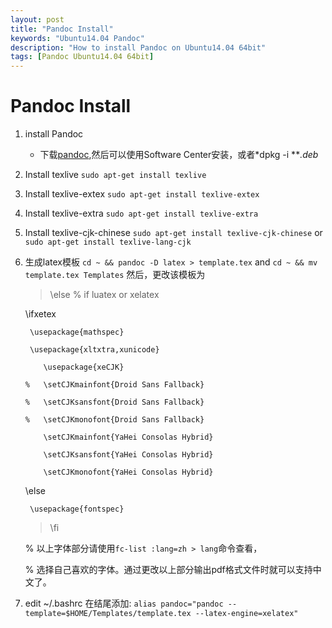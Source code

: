 ```yaml
---
layout: post
title: "Pandoc Install"
keywords: "Ubuntu14.04 Pandoc"
description: "How to install Pandoc on Ubuntu14.04 64bit"
tags: [Pandoc Ubuntu14.04 64bit]
---
```


# Pandoc Install #

<!-- more -->

1. install Pandoc
	* 下载[pandoc][1],然后可以使用Software Center安装，或者*dpkg -i ***.deb* 
2. Install texlive
	 `sudo apt-get install texlive`
3. Install texlive-extex
	`sudo apt-get install texlive-extex`
4. Install texlive-extra
	`sudo apt-get install texlive-extra`
5. Install texlive-cjk-chinese
	`sudo apt-get install texlive-cjk-chinese`
	or
	`sudo apt-get install texlive-lang-cjk`
6. 生成latex模板
	`cd ~ && pandoc -D latex > template.tex`
	and 
	`cd ~ && mv template.tex Templates`
	然后，更改该模板为
	>\else % if luatex or xelatex

	 \ifxetex
	 
	    \usepackage{mathspec}
	    
	    \usepackage{xltxtra,xunicode}
	    
	       \usepackage{xeCJK}
	       
	   %   \setCJKmainfont{Droid Sans Fallback}
	   
	   %   \setCJKsansfont{Droid Sans Fallback}
	   
	   %   \setCJKmonofont{Droid Sans Fallback}
	   
	       \setCJKmainfont{YaHei Consolas Hybrid}
	       
	       \setCJKsansfont{YaHei Consolas Hybrid}
	       
	       \setCJKmonofont{YaHei Consolas Hybrid}
	       
	\else
	
		\usepackage{fontspec}
		
	>\fi
	

	% 以上字体部分请使用`fc-list :lang=zh > lang`命令查看，
	
	% 选择自己喜欢的字体。通过更改以上部分输出pdf格式文件时就可以支持中文了。
	
7. edit ~/.bashrc 
	在结尾添加:
	`alias pandoc="pandoc --template=$HOME/Templates/template.tex --latex-engine=xelatex"`

	

	 








[1]: https:://github.com/jgm/pandoc/releases "pandoc releases"
